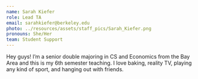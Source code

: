 ```yaml
---
name: Sarah Kiefer
role: Lead TA
email: sarahkiefer@berkeley.edu
photo: ../resources/assets/staff_pics/Sarah_Kiefer.png
pronouns: She/Her
team: Student Support
---
```

Hey guys! I’m a senior double majoring in CS and Economics from the Bay Area and this is my 6th semester teaching. I love baking, reality TV, playing any kind of sport, and hanging out with friends.